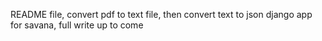 README file, convert pdf to text file, then convert text to json django app for savana, full write up to come
